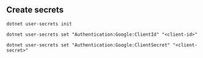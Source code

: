 ## Create secrets
`dotnet user-secrets init`

`dotnet user-secrets set "Authentication:Google:ClientId" "<client-id>"`

`dotnet user-secrets set "Authentication:Google:ClientSecret" "<client-secret>"`
